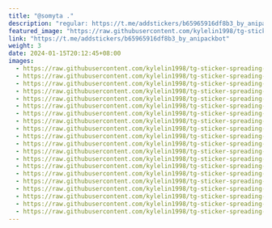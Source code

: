 ```yaml
---
title: "@somyta ."
description: "regular: https://t.me/addstickers/b65965916df8b3_by_anipackbot"
featured_image: "https://raw.githubusercontent.com/kylelin1998/tg-sticker-spreading-worldwide-images/main/img/884d962d-3e8a-4fe1-80c9-f841decd2fd2.jpg"
link: "https://t.me/addstickers/b65965916df8b3_by_anipackbot"
weight: 3
date: 2024-01-15T20:12:45+08:00
images:
  - https://raw.githubusercontent.com/kylelin1998/tg-sticker-spreading-worldwide-images/main/img/884d962d-3e8a-4fe1-80c9-f841decd2fd2.jpg
  - https://raw.githubusercontent.com/kylelin1998/tg-sticker-spreading-worldwide-images/main/img/f6f0a86d-c941-4e12-aa16-5e31ab6a6cef.jpg
  - https://raw.githubusercontent.com/kylelin1998/tg-sticker-spreading-worldwide-images/main/img/b51a0d66-f23e-4990-a1fe-1fdb08f761e3.jpg
  - https://raw.githubusercontent.com/kylelin1998/tg-sticker-spreading-worldwide-images/main/img/9b6bfce2-ff0a-4d59-8283-e13738bea0a0.jpg
  - https://raw.githubusercontent.com/kylelin1998/tg-sticker-spreading-worldwide-images/main/img/dbce505d-bb3c-402e-9758-768b19b2a33d.jpg
  - https://raw.githubusercontent.com/kylelin1998/tg-sticker-spreading-worldwide-images/main/img/2b15fbcd-234b-444f-9054-bfcd46b0cff6.jpg
  - https://raw.githubusercontent.com/kylelin1998/tg-sticker-spreading-worldwide-images/main/img/c81014fa-3d47-404d-9b5e-7495a87b729e.jpg
  - https://raw.githubusercontent.com/kylelin1998/tg-sticker-spreading-worldwide-images/main/img/a3bbebd0-ccdc-4a65-af36-ce6834ba416d.jpg
  - https://raw.githubusercontent.com/kylelin1998/tg-sticker-spreading-worldwide-images/main/img/48345350-e950-4781-9c9e-a6d3cc0e1e10.jpg
  - https://raw.githubusercontent.com/kylelin1998/tg-sticker-spreading-worldwide-images/main/img/a584b794-1a3f-4d24-b5c1-55c613c0ec1f.jpg
  - https://raw.githubusercontent.com/kylelin1998/tg-sticker-spreading-worldwide-images/main/img/cb85b754-9d8f-4d39-a3f9-96a8d6637a0d.jpg
  - https://raw.githubusercontent.com/kylelin1998/tg-sticker-spreading-worldwide-images/main/img/ed90b530-09b8-4fc9-a5f4-590a4968d2a5.jpg
  - https://raw.githubusercontent.com/kylelin1998/tg-sticker-spreading-worldwide-images/main/img/6df49364-4390-4ac2-a9f7-17e1a5e24832.jpg
  - https://raw.githubusercontent.com/kylelin1998/tg-sticker-spreading-worldwide-images/main/img/68545de7-5909-49bb-bf42-c884298b5cf1.jpg
  - https://raw.githubusercontent.com/kylelin1998/tg-sticker-spreading-worldwide-images/main/img/48a882cf-8942-4082-839a-0ba7213ebef9.jpg
  - https://raw.githubusercontent.com/kylelin1998/tg-sticker-spreading-worldwide-images/main/img/74b39cc5-a060-4bc6-a78b-d7a85c8cfd1b.jpg
  - https://raw.githubusercontent.com/kylelin1998/tg-sticker-spreading-worldwide-images/main/img/a9e5fee1-17c8-4a22-b38f-62360ecc01cd.jpg
  - https://raw.githubusercontent.com/kylelin1998/tg-sticker-spreading-worldwide-images/main/img/a27ec415-c6f4-4abd-8843-32b38a7d55c2.jpg
  - https://raw.githubusercontent.com/kylelin1998/tg-sticker-spreading-worldwide-images/main/img/91a5f1f8-fc99-499d-96ff-cff16e0023f3.jpg
  - https://raw.githubusercontent.com/kylelin1998/tg-sticker-spreading-worldwide-images/main/img/3a91df83-f0cc-4d0e-90c2-16dff25c0a50.jpg
---
```

